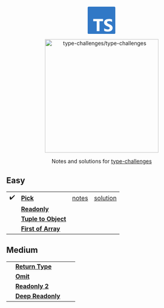 <p align='center'>
  <svg viewBox="0 0 27 26" width="75" xmlns="http://www.w3.org/2000/svg"><path  fill="#3178c6"  d="m.98608 0h24.32332c.5446 0 .9861.436522.9861.975v24.05c0 .5385-.4415.975-.9861.975h-24.32332c-.544597 0-.98608-.4365-.98608-.975v-24.05c0-.538478.441483-.975.98608-.975zm13.63142 13.8324v-2.1324h-9.35841v2.1324h3.34111v9.4946h2.6598v-9.4946zm1.0604 9.2439c.4289.2162.9362.3784 1.5218.4865.5857.1081 1.2029.1622 1.8518.1622.6324 0 1.2331-.0595 1.8023-.1784.5691-.1189 1.0681-.3149 1.497-.5879s.7685-.6297 1.0187-1.0703.3753-.9852.3753-1.6339c0-.4703-.0715-.8824-.2145-1.2365-.1429-.3541-.3491-.669-.6186-.9447-.2694-.2757-.5925-.523-.9692-.7419s-.8014-.4257-1.2743-.6203c-.3465-.1406-.6572-.2771-.9321-.4095-.275-.1324-.5087-.2676-.7011-.4054-.1925-.1379-.3409-.2838-.4454-.4379-.1045-.154-.1567-.3284-.1567-.523 0-.1784.0467-.3392.1402-.4824.0935-.1433.2254-.2663.3959-.369s.3794-.1824.6269-.2392c.2474-.0567.5224-.0851.8248-.0851.22 0 .4523.0162.697.0486.2447.0325.4908.0825.7382.15.2475.0676.4881.1527.7218.2555.2337.1027.4495.2216.6475.3567v-2.4244c-.4015-.1514-.84-.2636-1.3157-.3365-.4756-.073-1.0214-.1095-1.6373-.1095-.6268 0-1.2207.0662-1.7816.1987-.5609.1324-1.0544.3392-1.4806.6203s-.763.6392-1.0104 1.0743c-.2475.4352-.3712.9555-.3712 1.5609 0 .7731.2268 1.4326.6805 1.9785.4537.546 1.1424 1.0082 2.0662 1.3866.363.146.7011.2892 1.0146.4298.3134.1405.5842.2865.8124.4378.2282.1514.4083.3162.5403.4946s.198.3811.198.6082c0 .1676-.0413.323-.1238.4662-.0825.1433-.2076.2676-.3753.373s-.3766.1879-.6268.2473c-.2502.0595-.5431.0892-.8785.0892-.5719 0-1.1383-.0986-1.6992-.2959-.5608-.1973-1.0805-.4933-1.5589-.8879z"/></svg>
</p>

<p align='center'>
  <img src="https://github.com/type-challenges/type-challenges/raw/main/screenshots/logo.svg" alt="type-challenges/type-challenges"  width="300"/>
</p>

<p align='center'>
  Notes and solutions for <a href="https://github.com/type-challenges/type-challenges">type-challenges<a/>
</p>

## Easy

<table>
  <tbody>
    <tr>
      <td>✔️</td>
      <td>
        <a href="./easy/00004_pick/README.md"><b>Pick</b></a>
      </td>
			<td><a href="./easy/00004_pick/notes.md">notes</a></td>
      <td><a href="./easy/00004_pick/solution.ts">solution</a></td>
    </tr>
    <tr>
      <td></td>
      <td>
        <a href="./easy/00007_readonly/README.md"><b>Readonly</b></a>
      </td>
      <td></td>
      <td></td>
    </tr>
    <tr>
      <td></td>
      <td>
        <a href="./easy/00011_tuple_to_object/README.md"
          ><b>Tuple to Object</b></a
        >
      </td>
      <td></td>
      <td></td>
    </tr>
    <tr>
      <td></td>
      <td>
        <a href="./easy/00014_first_of_array/README.md"
          ><b>First of Array</b></a
        >
      </td>
      <td></td>
      <td></td>
    </tr>
  </tbody>
</table>

## Medium

<table>
  <tbody>
    <tr>
      <td></td>
      <td>
        <a href="./medium/00002_return_type/README.md"><b>Return Type</b></a>
      </td>
      <td></td>
      <td></td>
    </tr>
    <tr>
      <td></td>
      <td>
        <a href="./medium/00003_omit/README.md"><b>Omit</b></a>
      </td>
      <td></td>
      <td></td>
    </tr>
    <tr>
      <td></td>
      <td>
        <a href="./medium/00008_readonly_2/README.md"><b>Readonly 2</b></a>
      </td>
      <td></td>
      <td></td>
    </tr>
    <tr>
      <td></td>
      <td>
        <a href="./medium/00009_deep_readonly/README.md"
          ><b>Deep Readonly</b></a
        >
      </td>
      <td></td>
      <td></td>
    </tr>
  </tbody>
</table>
